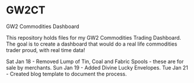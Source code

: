 # GW2CT
GW2 Commodities Dashboard

This repository holds files for my GW2 Commodities Trading Dashboard. 
The goal is to create a dashboard that would do a real life commodities trader proud, with real time data!

Sat Jan 18 - Removed Lump of Tin, Coal and Fabric Spools - these are for sale by merchants.
Sun Jan 19 - Added Divine Lucky Envelopes.
Tue Jan 21 - Created blog template to document the process.
